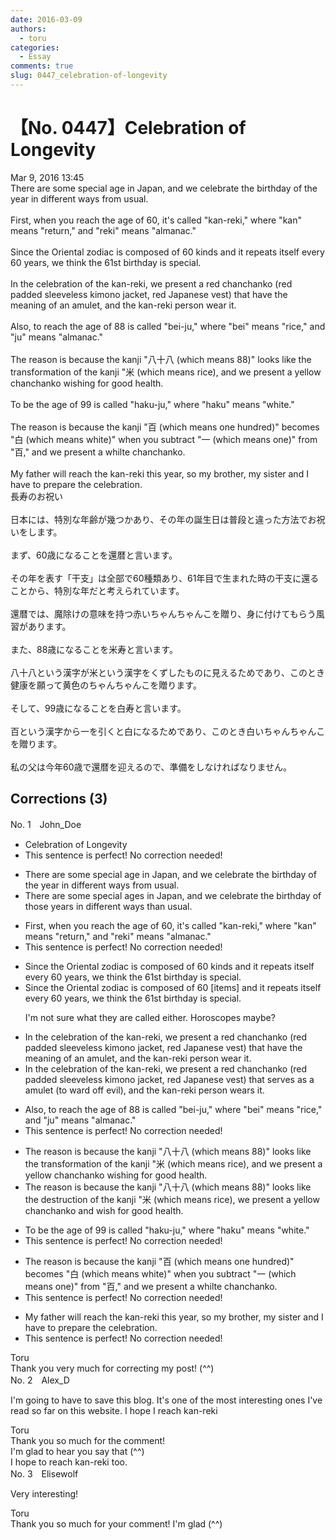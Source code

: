 ```yaml
---
date: 2016-03-09
authors:
  - toru
categories:
  - Essay
comments: true
slug: 0447_celebration-of-longevity
---
```


# 【No. 0447】Celebration of Longevity
<div class="date">Mar 9, 2016 13:45</div>
<div id="post"><div id="body_show_ori">
There are some special age in Japan, and we celebrate the birthday of the year in different ways from usual.<br/><br/>First, when you reach the age of 60, it's called "kan-reki," where "kan" means "return," and "reki" means "almanac."<br/><br/>Since the Oriental zodiac is composed of 60 kinds and it repeats itself every 60 years, we think the 61st birthday is special.<br/><br/>In the celebration of the kan-reki, we present a red chanchanko (red padded sleeveless kimono jacket, red Japanese vest) that have the meaning of an amulet, and the kan-reki person wear it.<br/><br/>Also, to reach the age of 88 is called "bei-ju," where "bei" means "rice," and "ju" means "almanac."<br/><br/>The reason is because the kanji "八十八 (which means 88)" looks like the transformation of the kanji "米 (which means rice), and we present a yellow chanchanko wishing for good health.<br/><br/>To be the age of 99 is called "haku-ju," where "haku" means "white."<br/><br/>The reason is because the kanji "百 (which means one hundred)" becomes "白 (which means white)" when you subtract "一 (which means one)" from "百," and we present a whilte chanchanko.<br/><br/>My father will reach the kan-reki this year, so my brother, my sister and I have to prepare the celebration.
</div></div>

<!-- more -->

<div id="post_ja"><div id="body_show_mo">
長寿のお祝い<br/><br/>日本には、特別な年齢が幾つかあり、その年の誕生日は普段と違った方法でお祝いをします。<br/><br/>まず、60歳になることを還暦と言います。<br/><br/>その年を表す「干支」は全部で60種類あり、61年目で生まれた時の干支に還ることから、特別な年だと考えられています。<br/><br/>還暦では、魔除けの意味を持つ赤いちゃんちゃんこを贈り、身に付けてもらう風習があります。<br/><br/>また、88歳になることを米寿と言います。<br/><br/>八十八という漢字が米という漢字をくずしたものに見えるためであり、このとき健康を願って黄色のちゃんちゃんこを贈ります。<br/><br/>そして、99歳になることを白寿と言います。<br/><br/>百という漢字から一を引くと白になるためであり、このとき白いちゃんちゃんこを贈ります。<br/><br/>私の父は今年60歳で還暦を迎えるので、準備をしなければなりません。
</div></div>

## Corrections (3)
<div id="block"><div class="first_name"> No. 1　<span class="just_name">John_Doe</span></div><div id="block2">
<ul class="correction_field">
<li class="incorrect">Celebration of Longevity</li>
<li class="corrected perfect">This sentence is perfect! No correction needed!</li>
</ul>
<ul class="correction_field">
<li class="incorrect">There are some special age in Japan, and we celebrate the birthday of the year in different ways from usual.</li>
<li class="corrected correct">
There are some special ages in Japan, and we celebrate the birthday of those years in different ways than usual.
</li>
</ul>
<ul class="correction_field">
<li class="incorrect">First, when you reach the age of 60, it's called "kan-reki," where "kan" means "return," and "reki" means "almanac."</li>
<li class="corrected perfect">This sentence is perfect! No correction needed!</li>
</ul>
<ul class="correction_field">
<li class="incorrect">Since the Oriental zodiac is composed of 60 kinds and it repeats itself every 60 years, we think the 61st birthday is special.</li>
<li class="corrected correct">
Since the Oriental zodiac is composed of 60 [items] and it repeats itself every 60 years, we think the 61st birthday is special.
<p class="correction_comment">I'm not sure what they are called either. Horoscopes maybe?</p>
</li>
</ul>
<ul class="correction_field">
<li class="incorrect">In the celebration of the kan-reki, we present a red chanchanko (red padded sleeveless kimono jacket, red Japanese vest) that have the meaning of an amulet, and the kan-reki person wear it.</li>
<li class="corrected correct">
In the celebration of the kan-reki, we present a red chanchanko (red padded sleeveless kimono jacket, red Japanese vest) that serves as a amulet (to ward off evil), and the kan-reki person wears it.
</li>
</ul>
<ul class="correction_field">
<li class="incorrect">Also, to reach the age of 88 is called "bei-ju," where "bei" means "rice," and "ju" means "almanac."</li>
<li class="corrected perfect">This sentence is perfect! No correction needed!</li>
</ul>
<ul class="correction_field">
<li class="incorrect">The reason is because the kanji "八十八 (which means 88)" looks like the transformation of the kanji "米 (which means rice), and we present a yellow chanchanko wishing for good health.</li>
<li class="corrected correct">
The reason is because the kanji "八十八 (which means 88)" looks like the destruction of the kanji "米 (which means rice), we present a yellow chanchanko and wish for good health.
</li>
</ul>
<ul class="correction_field">
<li class="incorrect">To be the age of 99 is called "haku-ju," where "haku" means "white."</li>
<li class="corrected perfect">This sentence is perfect! No correction needed!</li>
</ul>
<ul class="correction_field">
<li class="incorrect">The reason is because the kanji "百 (which means one hundred)" becomes "白 (which means white)" when you subtract "一 (which means one)" from "百," and we present a whilte chanchanko.</li>
<li class="corrected perfect">This sentence is perfect! No correction needed!</li>
</ul>
<ul class="correction_field">
<li class="incorrect">My father will reach the kan-reki this year, so my brother, my sister and I have to prepare the celebration.</li>
<li class="corrected perfect">This sentence is perfect! No correction needed!</li>
</ul>
</div><div class="name"><span class="just_name">Toru</span><br>
Thank you very much for correcting my post! (^^)
</div>
</div>
<div id="block"><div class="first_name"> No. 2　<span class="just_name">Alex_D</span></div><div id="block2">
<p class="comment_small">
 I'm going to have to save this blog. It's one of the most interesting ones I've read so far on this website. I hope I reach kan-reki
</p>

</div><div class="name"><span class="just_name">Toru</span><br>
Thank you so much for the comment!<br/>I'm glad to hear you say that (^^)<br/>I hope to reach kan-reki too.
</div>
</div>
<div id="block"><div class="first_name"> No. 3　<span class="just_name">Elisewolf</span></div><div id="block2">
<p class="comment_small">
 Very interesting!
</p>

</div><div class="name"><span class="just_name">Toru</span><br>
Thank you so much for your comment! I'm glad (^^)
</div>
</div>
